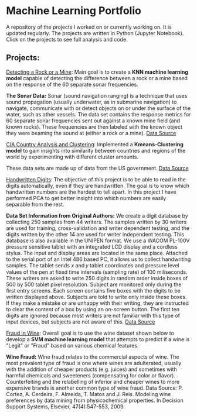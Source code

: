 # Machine Learning Portfolio

A repository of the projects I worked on or currently working on. It is updated regularly. The projects are written in Python (Jupyter Notebook). Click on the projects to see full analysis and code. 

## Projects:

[Detecting a Rock or a Mine](https://github.com/Kathi-Urban/new_project/blob/main/K-Nearest-Neighbors/KNN%20Project.ipynb):
Main goal is to create a **KNN machine learning model** capable of detecting the difference between a rock or a mine based on the response of the 60 separate sonar frequencies.

**The Sonar Data:**
Sonar (sound navigation ranging) is a technique that uses sound propagation (usually underwater, as in submarine navigation) to navigate, communicate with or detect objects on or under the surface of the water, such as other vessels. The data set contains the response metrics for 60 separate sonar frequencies sent out against a known mine field (and known rocks). These frequencies are then labeled with the known object they were beaming the sound at (either a rock or a mine). 
[Data Source](https://archive.ics.uci.edu/ml/datasets/Connectionist+Bench+(Sonar,+Mines+vs.+Rocks))


[CIA Country Analysis and Clustering](https://github.com/Kathi-Urban/new_project/blob/main/Kmeans-Clustering/KMeans%20Clustering%20Project.ipynb):
Implemented a **Kmeans-Clustering model** to gain insights into similarity between countries and regions of the world by experimenting with different cluster amounts.

These data sets are made up of data from the US government. [Data Source](https://www.cia.gov/library/publications/the-world-factbook/docs/faqs.html)

[Handwritten Digits](https://github.com/Kathi-Urban/new_project/blob/main/Principal%20Component%20Analysis/Principal%20Component%20Analysis%20Project.ipynb):
The objective of this project is to be able to read in the digits automatically, even if they are handwritten. The goal is to know which handwritten numbers are the hardest to tell apart. In this project I have performed PCA to get better insight into which numbers are easily separable from the rest.

**Data Set Information from Original Authors:**
We create a digit database by collecting 250 samples from 44 writers. The samples written by 30 writers are used for training, cross-validation and writer dependent testing, and the digits written by the other 14 are used for writer independent testing. This database is also available in the UNIPEN format.
We use a WACOM PL-100V pressure sensitive tablet with an integrated LCD display and a cordless stylus. The input and display areas are located in the same place. Attached to the serial port of an Intel 486 based PC, it allows us to collect handwriting samples. The tablet sends  𝑥  and  𝑦  tablet coordinates and pressure level values of the pen at fixed time intervals (sampling rate) of 100 miliseconds.
These writers are asked to write 250 digits in random order inside boxes of 500 by 500 tablet pixel resolution. Subject are monitored only during the first entry screens. Each screen contains five boxes with the digits to be written displayed above. Subjects are told to write only inside these boxes. If they make a mistake or are unhappy with their writing, they are instructed to clear the content of a box by using an on-screen button. The first ten digits are ignored because most writers are not familiar with this type of input devices, but subjects are not aware of this.
[Data Source](https://archive.ics.uci.edu/ml/datasets/Pen-Based+Recognition+of+Handwritten+Digits)

[Fraud in Wine](https://github.com/Kathi-Urban/new_project/blob/main/Support-Vector-Machines/Support-Vector-Machines%20Project.ipynb):
Overall goal is to use the wine dataset shown below to develop a **SVM machine learning model** that attempts to predict if a wine is "Legit" or "Fraud" based on various chemical features.

**Wine Fraud:**
Wine fraud relates to the commercial aspects of wine. The most prevalent type of fraud is one where wines are adulterated, usually with the addition of cheaper products (e.g. juices) and sometimes with harmful chemicals and sweeteners (compensating for color or flavor).
Counterfeiting and the relabelling of inferior and cheaper wines to more expensive brands is another common type of wine fraud.
Data Source: P. Cortez, A. Cerdeira, F. Almeida, T. Matos and J. Reis. Modeling wine preferences by data mining from physicochemical properties. In Decision Support Systems, Elsevier, 47(4):547-553, 2009.



